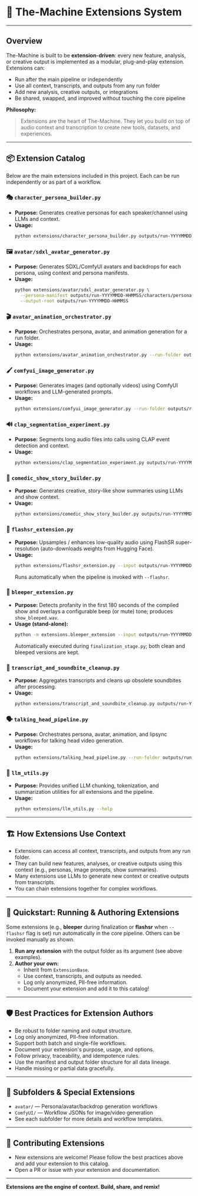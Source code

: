 # 🧩 The-Machine Extensions System

---

## Overview

The-Machine is built to be **extension-driven**: every new feature, analysis, or creative output is implemented as a modular, plug-and-play extension. Extensions can:
- Run after the main pipeline or independently
- Use all context, transcripts, and outputs from any run folder
- Add new analysis, creative outputs, or integrations
- Be shared, swapped, and improved without touching the core pipeline

**Philosophy:**
> Extensions are the heart of The-Machine. They let you build on top of audio context and transcription to create new tools, datasets, and experiences.

---

## 📦 Extension Catalog

Below are the main extensions included in this project. Each can be run independently or as part of a workflow.

### 🎭 `character_persona_builder.py`
- **Purpose:** Generates creative personas for each speaker/channel using LLMs and context.
- **Usage:**
  ```sh
  python extensions/character_persona_builder.py outputs/run-YYYYMMDD-HHMMSS --llm-config workflows/llm_tasks.json
  ```

### 🖼️ `avatar/sdxl_avatar_generator.py`
- **Purpose:** Generates SDXL/ComfyUI avatars and backdrops for each persona, using context and persona manifests.
- **Usage:**
  ```sh
  python extensions/avatar/sdxl_avatar_generator.py \
    --persona-manifest outputs/run-YYYYMMDD-HHMMSS/characters/persona_manifest.json \
    --output-root outputs/run-YYYYMMDD-HHMMSS
  ```

### 🎬 `avatar_animation_orchestrator.py`
- **Purpose:** Orchestrates persona, avatar, and animation generation for a run folder.
- **Usage:**
  ```sh
  python extensions/avatar_animation_orchestrator.py --run-folder outputs/run-YYYYMMDD-HHMMSS
  ```

### 🖌️ `comfyui_image_generator.py`
- **Purpose:** Generates images (and optionally videos) using ComfyUI workflows and LLM-generated prompts.
- **Usage:**
  ```sh
  python extensions/comfyui_image_generator.py --run-folder outputs/run-YYYYMMDD-HHMMSS --image
  ```

### 🔊 `clap_segmentation_experiment.py`
- **Purpose:** Segments long audio files into calls using CLAP event detection and context.
- **Usage:**
  ```sh
  python extensions/clap_segmentation_experiment.py outputs/run-YYYYMMDD-HHMMSS
  ```

### 🤹 `comedic_show_story_builder.py`
- **Purpose:** Generates creative, story-like show summaries using LLMs and show context.
- **Usage:**
  ```sh
  python extensions/comedic_show_story_builder.py outputs/run-YYYYMMDD-HHMMSS
  ```

### 🚀 `flashsr_extension.py`
- **Purpose:** Upsamples / enhances low-quality audio using FlashSR super-resolution (auto-downloads weights from Hugging Face).
- **Usage:**
  ```sh
  python extensions/flashsr_extension.py --input outputs/run-YYYYMMDD-HHMMSS/call/0003_vocals_only --device cuda
  ```
  Runs automatically when the pipeline is invoked with `--flashsr`.

### 🔔 `bleeper_extension.py`
- **Purpose:** Detects profanity in the first 180 seconds of the compiled show and overlays a configurable beep (or mute) tone; produces `show_bleeped.wav`.
- **Usage (stand-alone):**
  ```sh
  python -m extensions.bleeper_extension --input outputs/run-YYYYMMDD-HHMMSS/finalized/show
  ```
  Automatically executed during `finalization_stage.py`; both clean and bleeped versions are kept.

### 🧹 `transcript_and_soundbite_cleanup.py`
- **Purpose:** Aggregates transcripts and cleans up obsolete soundbites after processing.
- **Usage:**
  ```sh
  python extensions/transcript_and_soundbite_cleanup.py outputs/run-YYYYMMDD-HHMMSS
  ```

### 🗣️ `talking_head_pipeline.py`
- **Purpose:** Orchestrates persona, avatar, animation, and lipsync workflows for talking head video generation.
- **Usage:**
  ```sh
  python extensions/talking_head_pipeline.py --run-folder outputs/run-YYYYMMDD-HHMMSS --sdxl-workflow ... --framepack-workflow ... --latentsync-workflow ...
  ```

### 🧠 `llm_utils.py`
- **Purpose:** Provides unified LLM chunking, tokenization, and summarization utilities for all extensions and the pipeline.
- **Usage:**
  ```sh
  python extensions/llm_utils.py --help
  ```

---

## 🏗️ How Extensions Use Context

- Extensions can access all context, transcripts, and outputs from any run folder.
- They can build new features, analyses, or creative outputs using this context (e.g., personas, image prompts, show summaries).
- Many extensions use LLMs to generate new context or creative outputs from transcripts.
- You can chain extensions together for complex workflows.

---

## 🚦 Quickstart: Running & Authoring Extensions

Some extensions (e.g., **bleeper** during finalization or **flashsr** when `--flashsr` flag is set) run automatically in the core pipeline. Others can be invoked manually as shown.

1. **Run any extension** with the output folder as its argument (see above examples).
2. **Author your own:**
   - Inherit from `ExtensionBase`.
   - Use context, transcripts, and outputs as needed.
   - Log only anonymized, PII-free information.
   - Document your extension and add it to this catalog!

---

## 🛡️ Best Practices for Extension Authors

- Be robust to folder naming and output structure.
- Log only anonymized, PII-free information.
- Support both batch and single-file workflows.
- Document your extension's purpose, usage, and options.
- Follow privacy, traceability, and idempotence rules.
- Use the manifest and output folder structure for all data lineage.
- Handle missing or partial data gracefully.

---

## 📂 Subfolders & Special Extensions

- `avatar/` — Persona/avatar/backdrop generation workflows
- `ComfyUI/` — Workflow JSONs for image/video generation
- See each subfolder for more details and workflow templates.

---

## 🤝 Contributing Extensions

- New extensions are welcome! Please follow the best practices above and add your extension to this catalog.
- Open a PR or issue with your extension and documentation.

---

**Extensions are the engine of context. Build, share, and remix!** 